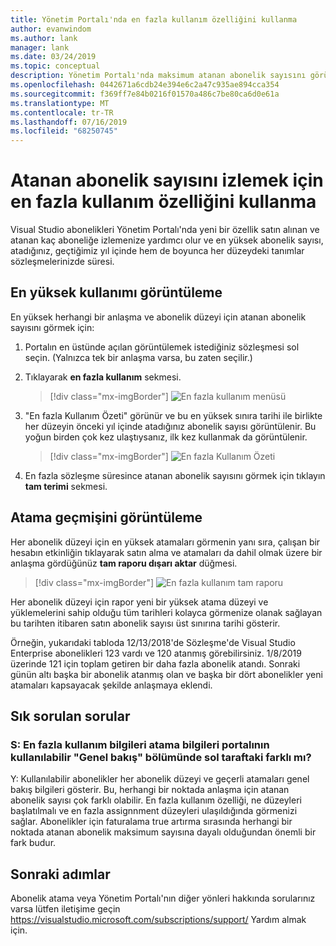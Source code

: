 ```yaml
---
title: Yönetim Portalı'nda en fazla kullanım özelliğini kullanma
author: evanwindom
ms.author: lank
manager: lank
ms.date: 03/24/2019
ms.topic: conceptual
description: Yönetim Portalı'nda maksimum atanan abonelik sayısını görüntülemeyi öğrenin
ms.openlocfilehash: 0442671a6cdb24e394e6c2a47c935ae894cca354
ms.sourcegitcommit: f369ff7e84b0216f01570a486c7be80ca6d0e61a
ms.translationtype: MT
ms.contentlocale: tr-TR
ms.lasthandoff: 07/16/2019
ms.locfileid: "68250745"
---
```

# <a name="using-the-maximum-usage-feature-to-track-the-number-of-assigned-subscriptions"></a>Atanan abonelik sayısını izlemek için en fazla kullanım özelliğini kullanma

Visual Studio abonelikleri Yönetim Portalı'nda yeni bir özellik satın alınan ve atanan kaç aboneliğe izlemenize yardımcı olur ve en yüksek abonelik sayısı, atadığınız, geçtiğimiz yıl içinde hem de boyunca her düzeydeki tanımlar sözleşmelerinizde süresi. 

## <a name="viewing-maximum-usage"></a>En yüksek kullanımı görüntüleme

En yüksek herhangi bir anlaşma ve abonelik düzeyi için atanan abonelik sayısını görmek için:

1. Portalın en üstünde açılan görüntülemek istediğiniz sözleşmesi sol seçin. (Yalnızca tek bir anlaşma varsa, bu zaten seçilir.)

2. Tıklayarak **en fazla kullanım** sekmesi.  
    > [!div class="mx-imgBorder"]
    > ![En fazla kullanım menüsü](_img/maximum-usage/maximum-usage-menu.png)

3. "En fazla Kullanım Özeti" görünür ve bu en yüksek sınıra tarihi ile birlikte her düzeyin önceki yıl içinde atadığınız abonelik sayısı görüntülenir.  Bu yoğun birden çok kez ulaştıysanız, ilk kez kullanmak da görüntülenir. 
    > [!div class="mx-imgBorder"]
    > ![En fazla Kullanım Özeti](_img/maximum-usage/maximum-usage-summary.png)

4. En fazla sözleşme süresince atanan abonelik sayısını görmek için tıklayın **tam terimi** sekmesi.

## <a name="viewing-assignment-history"></a>Atama geçmişini görüntüleme

Her abonelik düzeyi için en yüksek atamaları görmenin yanı sıra, çalışan bir hesabın etkinliğin tıklayarak satın alma ve atamaları da dahil olmak üzere bir anlaşma gördüğünüz **tam raporu dışarı aktar** düğmesi.  

> [!div class="mx-imgBorder"]
> ![En fazla kullanım tam raporu](_img/maximum-usage/maximum-usage-full-report.png)

Her abonelik düzeyi için rapor yeni bir yüksek atama düzeyi ve yüklemelerini sahip olduğu tüm tarihleri kolayca görmenize olanak sağlayan bu tarihten itibaren satın abonelik sayısı üst sınırına tarihi gösterir.  

Örneğin, yukarıdaki tabloda 12/13/2018'de Sözleşme'de Visual Studio Enterprise abonelikleri 123 vardı ve 120 atanmış görebilirsiniz.  1/8/2019 üzerinde 121 için toplam getiren bir daha fazla abonelik atandı.  Sonraki günün altı başka bir abonelik atanmış olan ve başka bir dört abonelikler yeni atamaları kapsayacak şekilde anlaşmaya eklendi.  

## <a name="frequently-asked-questions"></a>Sık sorulan sorular
### <a name="q-how-is-the-information-in-the-maximum-usage-different-from-the-assignment-information-available-in-the-overview-section-on-the-left-side-of-the-portal"></a>S: En fazla kullanım bilgileri atama bilgileri portalının kullanılabilir "Genel bakış" bölümünde sol taraftaki farklı mı?

Y:  Kullanılabilir abonelikler her abonelik düzeyi ve geçerli atamaları genel bakış bilgileri gösterir.  Bu, herhangi bir noktada anlaşma için atanan abonelik sayısı çok farklı olabilir.  En fazla kullanım özelliği, ne düzeyleri başlatılmalı ve en fazla assignnment düzeyleri ulaşıldığında görmenizi sağlar.  Abonelikler için faturalama true artırma sırasında herhangi bir noktada atanan abonelik maksimum sayısına dayalı olduğundan önemli bir fark budur. 

## <a name="next-steps"></a>Sonraki adımlar
Abonelik atama veya Yönetim Portalı'nın diğer yönleri hakkında sorularınız varsa lütfen iletişime geçin https://visualstudio.microsoft.com/subscriptions/support/ Yardım almak için. 
